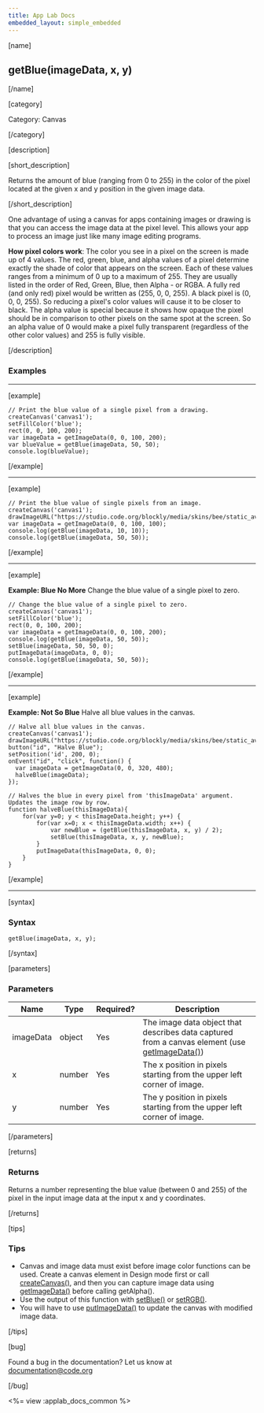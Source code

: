 ```yaml
---
title: App Lab Docs
embedded_layout: simple_embedded
---
```


[name]

## getBlue(imageData, x, y)

[/name]

[category]

Category: Canvas

[/category]

[description]

[short_description]

Returns the amount of blue (ranging from 0 to 255) in the color of the pixel located at the given x and y position in the given image data.

[/short_description]

One advantage of using a canvas for apps containing images or drawing is that you can access the image data at the pixel level. This allows your app to process an image just like many image editing programs.

**How pixel colors work**: The color you see in a pixel on the screen is made up of 4 values. The red, green, blue, and alpha values of a pixel determine exactly the shade of color that appears on the screen. Each of these values ranges from a minimum of 0 up to a maximum of 255. They are usually listed in the order of Red, Green, Blue, then Alpha - or RGBA. A fully red (and only red) pixel would be written as (255, 0, 0, 255). A black pixel is (0, 0, 0, 255). So reducing a pixel's color values will cause it to be closer to black. The alpha value is special because it shows how opaque the pixel should be in comparison to other pixels on the same spot at the screen. So an alpha value of 0 would make a pixel fully transparent (regardless of the other color values) and 255 is fully visible.

[/description]

### Examples
____________________________________________________

[example]

```
// Print the blue value of a single pixel from a drawing.
createCanvas('canvas1');
setFillColor('blue');
rect(0, 0, 100, 200);
var imageData = getImageData(0, 0, 100, 200);
var blueValue = getBlue(imageData, 50, 50);
console.log(blueValue);
```

[/example]

____________________________________________________

[example]

```
// Print the blue value of single pixels from an image.
createCanvas('canvas1');
drawImageURL("https://studio.code.org/blockly/media/skins/bee/static_avatar.png");
var imageData = getImageData(0, 0, 100, 100);
console.log(getBlue(imageData, 10, 10));
console.log(getBlue(imageData, 50, 50));
```

[/example]

____________________________________________________

[example]

**Example: Blue No More** Change the blue value of a single pixel to zero.

```
// Change the blue value of a single pixel to zero.
createCanvas('canvas1');
setFillColor('blue');
rect(0, 0, 100, 200);
var imageData = getImageData(0, 0, 100, 200);
console.log(getBlue(imageData, 50, 50));
setBlue(imageData, 50, 50, 0);
putImageData(imageData, 0, 0);
console.log(getBlue(imageData, 50, 50));
```

[/example]

____________________________________________________

[example]

**Example: Not So Blue** Halve all blue values in the canvas.

```
// Halve all blue values in the canvas.
createCanvas('canvas1');
drawImageURL("https://studio.code.org/blockly/media/skins/bee/static_avatar.png");
button("id", "Halve Blue");
setPosition('id', 200, 0);
onEvent("id", "click", function() {
  var imageData = getImageData(0, 0, 320, 480);
  halveBlue(imageData);
});

// Halves the blue in every pixel from 'thisImageData' argument. Updates the image row by row.
function halveBlue(thisImageData){
    for(var y=0; y < thisImageData.height; y++) {
        for(var x=0; x < thisImageData.width; x++) {
            var newBlue = (getBlue(thisImageData, x, y) / 2);
            setBlue(thisImageData, x, y, newBlue);
        }
        putImageData(thisImageData, 0, 0);
    }
}
```

[/example]

____________________________________________________

[syntax]

### Syntax

```
getBlue(imageData, x, y);
```

[/syntax]

[parameters]

### Parameters

| Name  | Type | Required? | Description |
|-----------------|------|-----------|-------------|
| imageData | object | Yes | The image data object that describes data captured from a canvas element (use [getImageData()](/applab/docs/getImageData))    |
| x | number | Yes | The x position in pixels starting from the upper left corner of image.  |
| y | number | Yes | The y position in pixels starting from the upper left corner of image.  |

[/parameters]

[returns]

### Returns
Returns a number representing the blue value (between 0 and 255) of the pixel in the input image data at the input x and y coordinates.

[/returns]

[tips]

### Tips
- Canvas and image data must exist before image color functions can be used. Create a canvas element in Design mode first or call [createCanvas()](/applab/docs/createCanvas), and then you can capture image data using [getImageData()](/applab/docs/getImageData) before calling getAlpha().
- Use the output of this function with [setBlue()](/applab/docs/setBlue) or [setRGB()](/applab/docs/setRGB).
- You will have to use [putImageData()](/applab/docs/putImageData) to update the canvas with modified image data.

[/tips]

[bug]

Found a bug in the documentation? Let us know at documentation@code.org

[/bug]

<%= view :applab_docs_common %>
